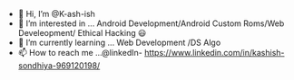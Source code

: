 - 👋 Hi, I’m @K-ash-ish
- 👀 I’m interested in ... Android Development/Android Custom Roms/Web Develeopment/ Ethical Hacking :smiley:
- 🌱 I’m currently learning ... Web Development /DS Algo
- 📫 How to reach me ...@linkedIn- https://www.linkedin.com/in/kashish-sondhiya-969120198/

<!---
K-ash-ish/K-ash-ish is a ✨ special ✨ repository because its `README.md` (this file) appears on your GitHub profile.
You can click the Preview link to take a look at your changes.
--->
